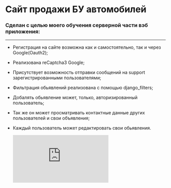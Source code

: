 # Сайт продажи БУ автомобилей
### Сделан с целью моего обучения серверной части вэб приложения:
***
* Регистрация на сайте возможна как и самостоятельно, так и через Google(Oauth2);
* Реализована reCaptcha3 Google;
* Присутствует возможность отправки сообщений на support зарегистрированными пользователями;
* Фильтрация обьявлений реализована с помощью django_filters;
* Добалять обьявление может, только, авторизированный пользователь;
* Так же он может просматривать контактные данные других пользователей и свои объявления;
* Каждый пользователь может редактировать свои обьявления.

    ![Alt text](https://publicdomainvectors.org/download.php?file=liftarn_Any_key.svg)